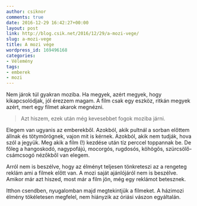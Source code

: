 ```yaml
---
author: csiknor
comments: true
date: 2016-12-29 16:42:27+00:00
layout: post
link: http://blog.csik.net/2016/12/29/a-mozi-vege/
slug: a-mozi-vege
title: A mozi vége 
wordpress_id: 169496168
categories:
- Vélemény
tags:
- emberek
- mozi
---
```


Nem járok túl gyakran moziba. Ha megyek, azért megyek, hogy kikapcsolódjak, jól érezzem magam. A film csak egy eszköz, ritkán megyek azért, mert egy filmet akarok megnézni.


<blockquote>Azt hiszem, ezek után még kevesebbet fogok moziba járni.</blockquote>


Elegem van ugyanis az emberekből. Azokból, akik pultnál a sorban előttem állnak és tötymörögnek, vajon mit is kérnek. Azokból, akik nem tudják, hova szól a jegyük. Meg akik a film (!) kezdése után tíz perccel toppannak be. De főleg a hangoskodó, nagypofájú, mocorgós, rugdosós, köhögős, szürcsölő-csámcsogó nézőkből van elegem.

Arról nem is beszélve, hogy az élményt teljesen tönkreteszi az a rengeteg reklám ami a filmek előtt van. A mozi saját ajánlójáról nem is beszélve. Amikor már azt hiszed, most már a film jön, még egy reklámot betesznek.

Itthon csendben, nyugalomban majd megtekintjük a filmeket. A házimozi élmény tökéletesen megfelel, nem hiányzik az óriási vászon egyáltalán.




